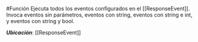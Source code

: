 #Función
Ejecuta todos los eventos configurados en el [[ResponseEvent]]. Invoca eventos sin parámetros, eventos con string, eventos con string e int, y eventos con string y bool.

**_Ubicación_**: [[ResponseEvent]]